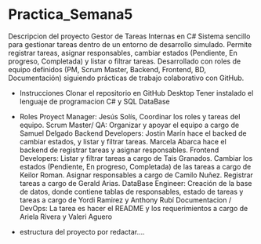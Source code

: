# Practica_Semana5
Descripcion del proyecto Gestor de Tareas Internas en C# Sistema sencillo para gestionar tareas dentro de un entorno de desarrollo simulado. Permite registrar tareas, asignar responsables, cambiar estados (Pendiente, En progreso, Completada) y listar o filtrar tareas. Desarrollado con roles de equipo definidos (PM, Scrum Master, Backend, Frontend, BD, Documentación) siguiendo prácticas de trabajo colaborativo con GitHub.

- Instrucciones
Clonar el repositorio en GitHub Desktop
Tener instalado el lenguaje de programacion C# y SQL DataBase

- Roles 
Proyect Manager: Jesús Solís, Coordinar los roles y tareas del equipo.
Scrum Master/ QA: Organizar y apoyar el equipo a cargo de Samuel Delgado 
Backend Developers: Jostin Marín hace el backed de cambiar estados, y listar y filtrar tareas. Marcela Abarca hace el backend de registrar tareas y asignar responsables. 
Frontend Developers: Listar y filtrar tareas a cargo de Tais Granados. Cambiar los estados (Pendiente, En progreso, Completada) de las tareas a cargo de Keilor Roman. Asignar responsables a cargo de Camilo Nuñez. Registrar tareas a cargo de Gerald Arias. 
DataBase Engineer: Creación de la base de datos, donde contiene tablas de responsables, estado de tareas y tareas a cargo de Yordi Ramirez y Anthony Rubí 
Documentacion / DevOps: La tarea es hacer el README y los requerimientos a cargo de Ariela Rivera y Valeri Aguero

- estructura del proyecto
por redactar....
